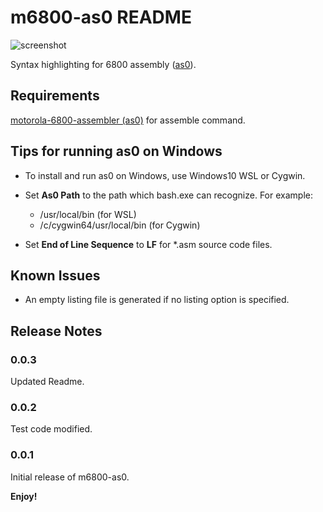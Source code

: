 # m6800-as0 README

![screenshot](https://github.com/ryu10/m6800-as0/blob/master/screenshot.png?raw=true)

Syntax highlighting for 6800 assembly ([as0](https://github.com/JimInCA/motorola-6800-assembler)).

## Requirements

[motorola-6800-assembler (as0)](https://github.com/JimInCA/motorola-6800-assembler)
for assemble command.

## Tips for running as0 on Windows

* To install and run as0 on Windows, use Windows10 WSL or Cygwin.

* Set **As0 Path** to the path which bash.exe can recognize. For example:
  * /usr/local/bin (for WSL)
  * /c/cygwin64/usr/local/bin (for Cygwin)

* Set **End of Line Sequence** to **LF** for *.asm source code files.

## Known Issues

* An empty listing file is generated if no listing option is specified.

## Release Notes

### 0.0.3

Updated Readme.

### 0.0.2

Test code modified.

### 0.0.1

Initial release of m6800-as0.

**Enjoy!**
